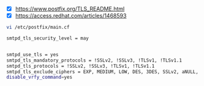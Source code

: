 - [x] <https://www.postfix.org/TLS_README.html>
- [x] <https://access.redhat.com/articles/1468593>

```bash
vi /etc/postfix/main.cf

smtpd_tls_security_level = may


smtpd_use_tls = yes
smtpd_tls_mandatory_protocols = !SSLv2, !SSLv3, !TLSv1, !TLSv1.1
smtpd_tls_protocols = !SSLv2, !SSLv3, !TLSv1, !TLSv1.1
smtpd_tls_exclude_ciphers = EXP, MEDIUM, LOW, DES, 3DES, SSLv2, aNULL, SHA, DH
disable_vrfy_command=yes

```


